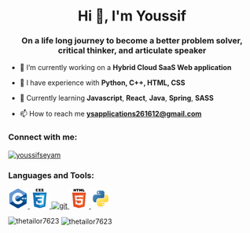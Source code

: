 <!-- Dark Mode Stats -->

<h1 align="center">Hi 👋, I'm Youssif</h1>
<h3 align="center">On a life long journey to become a better problem solver, critical thinker, and articulate speaker</h3>

- 🔭 I’m currently working on a **Hybrid Cloud SaaS Web application**

- 🌱 I have experience with **Python, C++, HTML, CSS**

- 🌱 Currently learning **Javascript**, **React**, **Java**, **Spring**, **SASS**

- 📫 How to reach me **ysapplications261612@gmail.com**

<h3 align="left">Connect with me:</h3>
<p align="left">
  <a href="https://linkedin.com/in/youssifseyam" target="blank">
    <img align="center" src="https://raw.githubusercontent.com/rahuldkjain/github-profile-readme-generator/master/src/images/icons/Social/linked-in-alt.svg" alt="youssifseyam" height="30" width="40" />
  </a>
</p>

<h3 align="left">Languages and Tools:</h3>
<p align="left">
  <a href="https://www.w3schools.com/cpp/" target="_blank" rel="noreferrer">
    <img src="https://raw.githubusercontent.com/devicons/devicon/master/icons/cplusplus/cplusplus-original.svg" alt="cplusplus" width="40" height="40"/>
  </a>
  <a href="https://www.w3schools.com/css/" target="_blank" rel="noreferrer">
    <img src="https://raw.githubusercontent.com/devicons/devicon/master/icons/css3/css3-original-wordmark.svg" alt="css3" width="40" height="40"/>
  </a>
  <a href="https://git-scm.com/" target="_blank" rel="noreferrer">
    <img src="https://www.vectorlogo.zone/logos/git-scm/git-scm-icon.svg" alt="git" width="40" height="40"/>
  </a>
  <a href="https://www.w3.org/html/" target="_blank" rel="noreferrer">
    <img src="https://raw.githubusercontent.com/devicons/devicon/master/icons/html5/html5-original-wordmark.svg" alt="html5" width="40" height="40"/>
  </a>
  <a href="https://www.python.org" target="_blank" rel="noreferrer">
    <img src="https://raw.githubusercontent.com/devicons/devicon/master/icons/python/python-original.svg" alt="python" width="40" height="40"/>
  </a>
</p>

<p><img align="left" src="https://github-readme-stats.vercel.app/api/top-langs?username=thetailor7623&show_icons=true&locale=en&layout=compact&theme=dark" alt="thetailor7623" /></p>

<p>&nbsp;<img align="center" src="https://github-readme-stats.vercel.app/api?username=thetailor7623&show_icons=true&locale=en&theme=dark" alt="thetailor7623" /></p>

